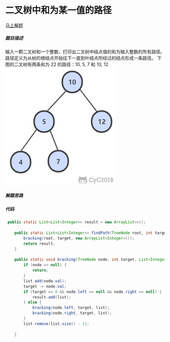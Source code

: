 二叉树中和为某一值的路径
====
[马上解题](https://www.nowcoder.com/practice/b736e784e3e34731af99065031301bca?tpId=13&tqId=11177&tPage=1&rp=1&ru=/ta/coding-interviews&qru=/ta/coding-interviews/question-ranking)

##### 题目描述   
输入一颗二叉树和一个整数，打印出二叉树中结点值的和为输入整数的所有路径。路径定义为从树的根结点开始往下一直到叶结点所经过的结点形成一条路径。
下图的二叉树有两条和为 22 的路径：10, 5, 7 和 10, 12
![二叉树中和为某一值的路径](./pic/二叉树中和为某一值的路径.png)

##### 解题思路


##### 代码
```java
 public static List<List<Integer>> result = new ArrayList<>();

    public static List<List<Integer>> findPath(TreeNode root, int target) {
        bracking(root, target, new ArrayList<Integer>());
        return result;
    }

    public static void bracking(TreeNode node, int target, List<Integer> list) {
        if (node == null) {
            return;
        }
        list.add(node.val);
        target -= node.val;
        if (target == 0 && node.left == null && node.right == null) {
            result.add(list);
        } else {
            bracking(node.left, target, list);
            bracking(node.right, target, list);
        }
        list.remove(list.size() - 1);

    }
```